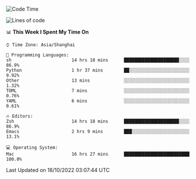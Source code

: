 <!--START_SECTION:waka-->
![Code Time](http://img.shields.io/badge/Code%20Time-923%20hrs%2030%20mins-blue)

![Lines of code](https://img.shields.io/badge/From%20Hello%20World%20I%27ve%20Written-23%20Thousand%20lines%20of%20code-blue)

📊 **This Week I Spent My Time On** 

```text
⌚︎ Time Zone: Asia/Shanghai

💬 Programming Languages: 
sh                       14 hrs 18 mins      █████████████████████░░░░   86.9% 
Python                   1 hr 37 mins        ██░░░░░░░░░░░░░░░░░░░░░░░   9.92% 
Other                    13 mins             ░░░░░░░░░░░░░░░░░░░░░░░░░   1.32% 
TOML                     7 mins              ░░░░░░░░░░░░░░░░░░░░░░░░░   0.76% 
YAML                     6 mins              ░░░░░░░░░░░░░░░░░░░░░░░░░   0.61%

🔥 Editors: 
Zsh                      14 hrs 18 mins      █████████████████████░░░░   86.9% 
Emacs                    2 hrs 9 mins        ███░░░░░░░░░░░░░░░░░░░░░░   13.1%

💻 Operating System: 
Mac                      16 hrs 27 mins      █████████████████████████   100.0%

```


 Last Updated on 18/10/2022 03:07:44 UTC
<!--END_SECTION:waka-->
